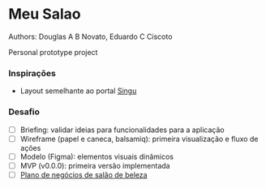 # Meu Salao

Authors: Douglas A B Novato, Eduardo C Ciscoto

Personal prototype project

### Inspirações

- Layout semelhante ao portal [Singu](https://singu.com.br/) 

### Desafio

- [ ] Briefing: validar ideias para funcionalidades para a aplicação
- [ ] Wireframe (papel e caneca, balsamiq): primeira visualização e fluxo de ações
- [ ] Modelo (Figma): elementos visuais dinâmicos 
- [ ] MVP (v0.0.0): primeira versão implementada
- [ ] [Plano de negócios de salão de beleza](https://www.versum.com/m/br/blog/plano-de-negocio-salao-de-beleza/)
